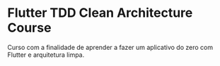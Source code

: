 # Flutter TDD Clean Architecture Course

Curso com a finalidade de aprender a fazer um aplicativo do zero com Flutter e arquitetura limpa.